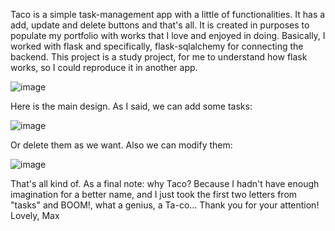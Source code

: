 Taco is a simple task-management app with a little of functionalities. It has a add, update and delete buttons and that's all. It is created in purposes to populate my portfolio with works that I love and enjoyed in doing.
Basically, I worked with flask and specifically, flask-sqlalchemy for connecting the backend. This project is a study project, for me to understand how flask works, so I could reproduce it in another app.


![image](https://user-images.githubusercontent.com/77546227/213823288-0dddfdff-9361-4173-972f-b3fe7a3c1e5c.png)


Here is the main design.
As I said, we can add some tasks:


![image](https://user-images.githubusercontent.com/77546227/213823351-a9c7311e-0846-4f53-a96f-cbdb5373f295.png)


Or delete them as we want.
Also we can modify them:


![image](https://user-images.githubusercontent.com/77546227/213823546-a7150e37-0f76-4193-afed-1c40f614bd80.png)


That's all kind of. 
As a final note: why Taco? Because I hadn't have enough imagination for a better name, and I just took the first two letters from "tasks" and BOOM!, what a genius, a Ta-co...
Thank you for your attention!
Lovely, Max
